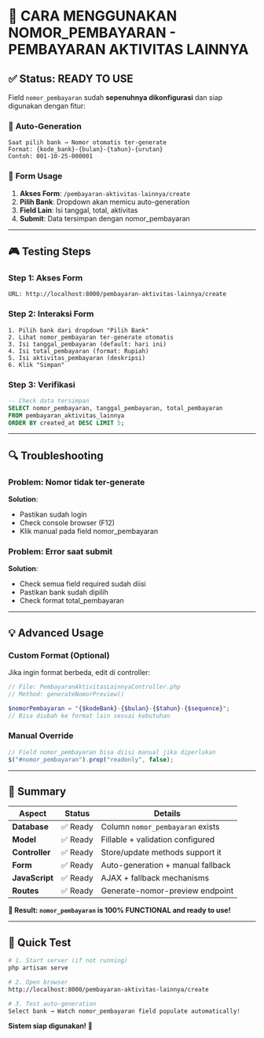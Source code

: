 # 🎯 CARA MENGGUNAKAN NOMOR_PEMBAYARAN - PEMBAYARAN AKTIVITAS LAINNYA

## ✅ **Status: READY TO USE**

Field `nomor_pembayaran` sudah **sepenuhnya dikonfigurasi** dan siap digunakan dengan fitur:

### 🔧 **Auto-Generation**

```
Saat pilih bank → Nomor otomatis ter-generate
Format: {kode_bank}-{bulan}-{tahun}-{urutan}
Contoh: 001-10-25-000001
```

### 📝 **Form Usage**

1. **Akses Form**: `/pembayaran-aktivitas-lainnya/create`
2. **Pilih Bank**: Dropdown akan memicu auto-generation
3. **Field Lain**: Isi tanggal, total, aktivitas
4. **Submit**: Data tersimpan dengan nomor_pembayaran

---

## 🎮 **Testing Steps**

### **Step 1: Akses Form**

```
URL: http://localhost:8000/pembayaran-aktivitas-lainnya/create
```

### **Step 2: Interaksi Form**

```
1. Pilih bank dari dropdown "Pilih Bank"
2. Lihat nomor_pembayaran ter-generate otomatis
3. Isi tanggal_pembayaran (default: hari ini)
4. Isi total_pembayaran (format: Rupiah)
5. Isi aktivitas_pembayaran (deskripsi)
6. Klik "Simpan"
```

### **Step 3: Verifikasi**

```sql
-- Check data tersimpan
SELECT nomor_pembayaran, tanggal_pembayaran, total_pembayaran
FROM pembayaran_aktivitas_lainnya
ORDER BY created_at DESC LIMIT 5;
```

---

## 🔍 **Troubleshooting**

### **Problem: Nomor tidak ter-generate**

**Solution**:

-   Pastikan sudah login
-   Check console browser (F12)
-   Klik manual pada field nomor_pembayaran

### **Problem: Error saat submit**

**Solution**:

-   Check semua field required sudah diisi
-   Pastikan bank sudah dipilih
-   Check format total_pembayaran

---

## 💡 **Advanced Usage**

### **Custom Format (Optional)**

Jika ingin format berbeda, edit di controller:

```php
// File: PembayaranAktivitasLainnyaController.php
// Method: generateNomorPreview()

$nomorPembayaran = "{$kodeBank}-{$bulan}-{$tahun}-{$sequence}";
// Bisa diubah ke format lain sesuai kebutuhan
```

### **Manual Override**

```javascript
// Field nomor_pembayaran bisa diisi manual jika diperlukan
$("#nomor_pembayaran").prop("readonly", false);
```

---

## 🎯 **Summary**

| **Aspect**     | **Status** | **Details**                       |
| -------------- | ---------- | --------------------------------- |
| **Database**   | ✅ Ready   | Column `nomor_pembayaran` exists  |
| **Model**      | ✅ Ready   | Fillable + validation configured  |
| **Controller** | ✅ Ready   | Store/update methods support it   |
| **Form**       | ✅ Ready   | Auto-generation + manual fallback |
| **JavaScript** | ✅ Ready   | AJAX + fallback mechanisms        |
| **Routes**     | ✅ Ready   | Generate-nomor-preview endpoint   |

**🚀 Result: `nomor_pembayaran` is 100% FUNCTIONAL and ready to use!**

---

## 🏁 **Quick Test**

```bash
# 1. Start server (if not running)
php artisan serve

# 2. Open browser
http://localhost:8000/pembayaran-aktivitas-lainnya/create

# 3. Test auto-generation
Select bank → Watch nomor_pembayaran field populate automatically!
```

**Sistem siap digunakan! 🎉**
